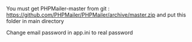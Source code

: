You must get PHPMailer-master from git : https://github.com/PHPMailer/PHPMailer/archive/master.zip
and put this folder in main directory

Change email password in app.ini to real password